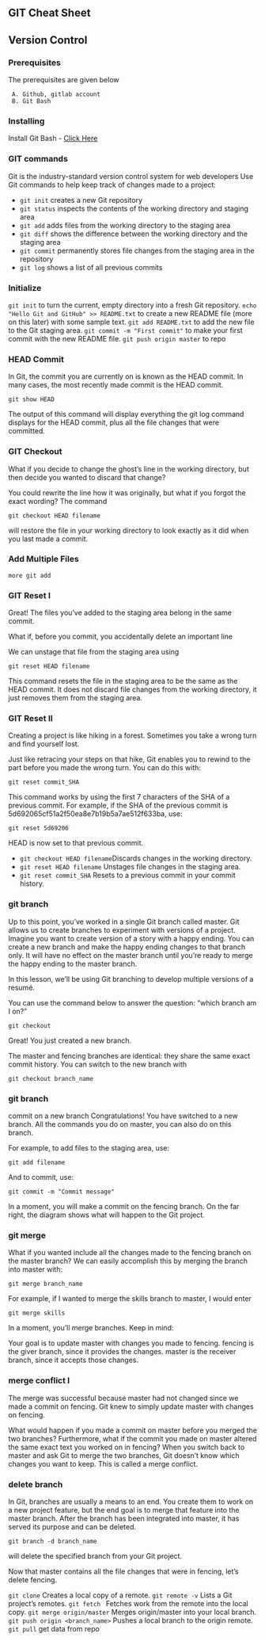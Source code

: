 



## GIT Cheat Sheet 

## Version Control  

### Prerequisites

The prerequisites are given below
```
 A. Github, gitlab account 
 B. Git Bash
```
### Installing
Install Git Bash - [Click Here](https://git-scm.com/downloads) 
### GIT commands

Git is the industry-standard version control system for web developers
Use Git commands to help keep track of changes made to a project:

*  ``git init`` creates a new Git repository
* ``git status`` inspects the contents of the working directory and staging area
* ``git add`` adds files from the working directory to the staging area
* ``git diff`` shows the difference between the working directory and the staging area
* ``git commit`` permanently stores file changes from the staging area in the repository
* ``git log`` shows a list of all previous commits

### Initialize

``git init`` to turn the current, empty directory into a fresh Git repository.
``echo "Hello Git and GitHub" >> README.txt`` to create a new README file (more on this later) with some sample text.
``git add README.txt`` to add the new file to the Git staging area.
``git commit -m "First commit"`` to make your first commit with the new README file.
``git push origin master`` to repo

### HEAD Commit
In Git, the commit you are currently on is known as the HEAD commit. In many cases, the most recently made commit is the HEAD commit.
```
git show HEAD
```
The output of this command will display everything the git log command displays for the HEAD commit, plus all the file changes that were committed.

### GIT Checkout
What if you decide to change the ghost’s line in the working directory, but then decide you wanted to discard that change?

You could rewrite the line how it was originally, but what if you forgot the exact wording? The command
```
git checkout HEAD filename
```
will restore the file in your working directory to look exactly as it did when you last made a commit.

### Add Multiple Files 
```
more git add
```
### GIT Reset I
Great! The files you’ve added to the staging area belong in the same commit.

What if, before you commit, you accidentally delete an important line

We can unstage that file from the staging area using
```
git reset HEAD filename
```
This command resets the file in the staging area to be the same as the HEAD commit. It does not discard file changes from the working directory, it just removes them from the staging area.

### GIT Reset II
Creating a project is like hiking in a forest. Sometimes you take a wrong turn and find yourself lost.

Just like retracing your steps on that hike, Git enables you to rewind to the part before you made the wrong turn. You can do this with:
```
git reset commit_SHA
```

This command works by using the first 7 characters of the SHA of a previous commit. For example, if the SHA of the previous commit is 5d692065cf51a2f50ea8e7b19b5a7ae512f633ba, use:
```
git reset 5d69206
```
HEAD is now set to that previous commit.
* ``git checkout HEAD filename``Discards changes in the working directory.
* ``git reset HEAD filename`` Unstages file changes in the staging area.
* ``git reset commit_SHA`` Resets to a previous commit in your commit history.


 
### git branch

Up to this point, you’ve worked in a single Git branch called master. Git allows us to create branches to experiment with versions of a project. Imagine you want to create version of a story with a happy ending. You can create a new branch and make the happy ending changes to that branch only. It will have no effect on the master branch until you’re ready to merge the happy ending to the master branch.

In this lesson, we’ll be using Git branching to develop multiple versions of a resumé.

You can use the command below to answer the question: “which branch am I on?”

``git checkout``

Great! You just created a new branch.

The master and fencing branches are identical: they share the same exact commit history. You can switch to the new branch with

``git checkout branch_name``

### git branch

commit on a new branch
Congratulations! You have switched to a new branch. All the commands you do on master, you can also do on this branch.

For example, to add files to the staging area, use:

``git add filename``

And to commit, use:

``git commit -m "Commit message"``

In a moment, you will make a commit on the fencing branch. On the far right, the diagram shows what will happen to the Git project.


### git merge

What if you wanted include all the changes made to the fencing branch on the master branch? We can easily accomplish this by merging the branch into master with:

``git merge branch_name``

For example, if I wanted to merge the skills branch to master, I would enter

``git merge skills``

In a moment, you’ll merge branches. Keep in mind:

Your goal is to update master with changes you made to fencing.
fencing is the giver branch, since it provides the changes.
master is the receiver branch, since it accepts those changes.


### merge conflict I

The merge was successful because master had not changed since we made a commit on fencing. Git knew to simply update master with changes on fencing.

What would happen if you made a commit on master before you merged the two branches? 
Furthermore, what if the commit you made on master altered the same exact text you worked on in fencing? 
When you switch back to master and ask Git to merge the two branches, Git doesn’t know which changes you want to keep. 
This is called a merge conflict.

### delete branch

In Git, branches are usually a means to an end. You create them to work on a new project feature, but the end goal is to merge that feature into the master branch. After the branch has been integrated into master, it has served its purpose and can be deleted.

``git branch -d branch_name``

will delete the specified branch from your Git project.

Now that master contains all the file changes that were in fencing, let’s delete fencing.


``git clone`` Creates a local copy of a remote.
``git remote -v`` Lists a Git project’s remotes.
``git fetch `` Fetches work from the remote into the local copy.
``git merge origin/master`` Merges origin/master into your local branch.
``git push origin <branch_name>`` Pushes a local branch to the origin remote.
``git pull`` get data from repo